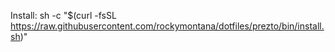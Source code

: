 Install:
sh -c "$(curl -fsSL https://raw.githubusercontent.com/rockymontana/dotfiles/prezto/bin/install.sh)"